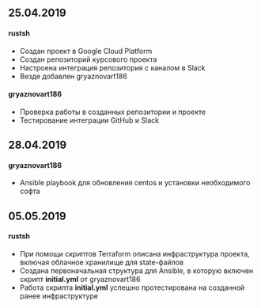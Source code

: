 ## 25.04.2019
#### rustsh
* Создан проект в Google Cloud Platform
* Создан репозиторий курсового проекта
* Настроена интеграция репозитория с каналом в Slack
* Везде добавлен gryaznovart186
#### gryaznovart186
* Проверка работы в созданных репозитории и проекте
* Тестирование интеграции GitHub и Slack
## 28.04.2019
#### gryaznovart186
* Ansible playbook для обновления centos и установки необходимого софта
## 05.05.2019
#### rustsh
* При помощи скриптов Terraform описана инфраструктура проекта, включая облачное хранилище для state-файлов
* Создана первоначальная структура для Ansible, в которую включен скрипт **initial.yml** от gryaznovart186
* Работа скрипта **initial.yml** успешно протестирована на созданной ранее инфраструктуре
